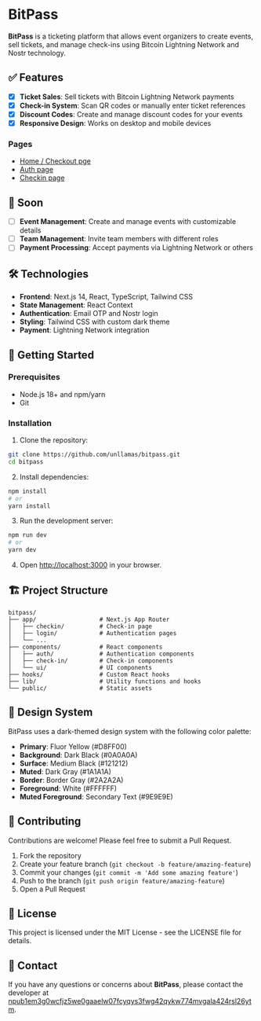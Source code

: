 # BitPass

**BitPass** is a ticketing platform that allows event organizers to create events, sell tickets, and manage check-ins using Bitcoin Lightning Network and Nostr technology.

## ✅ Features

- [x] **Ticket Sales**: Sell tickets with Bitcoin Lightning Network payments
- [x] **Check-in System**: Scan QR codes or manually enter ticket references
- [x] **Discount Codes**: Create and manage discount codes for your events
- [x] **Responsive Design**: Works on desktop and mobile devices

### Pages

- [Home / Checkout pge](https://bitpass.vercel.app/)
- [Auth page](https://bitpass.vercel.app/auth)
- [Checkin page](https://bitpass.vercel.app/checkin)

## 🚀 Soon
- [ ] **Event Management**: Create and manage events with customizable details
- [ ] **Team Management**: Invite team members with different roles
- [ ] **Payment Processing**: Accept payments via Lightning Network or others

## 🛠️ Technologies

- **Frontend**: Next.js 14, React, TypeScript, Tailwind CSS
- **State Management**: React Context
- **Authentication**: Email OTP and Nostr login
- **Styling**: Tailwind CSS with custom dark theme
- **Payment**: Lightning Network integration

## 🏁 Getting Started

### Prerequisites

- Node.js 18+ and npm/yarn
- Git

### Installation

1. Clone the repository:
```bash
git clone https://github.com/unllamas/bitpass.git
cd bitpass
```

2. Install dependencies:
```bash
npm install
# or
yarn install
```

3. Run the development server:
```bash
npm run dev
# or
yarn dev
```

4. Open [http://localhost:3000](http://localhost:3000) in your browser.

## 🏗️ Project Structure

```
bitpass/
├── app/                  # Next.js App Router
│   ├── checkin/          # Check-in page
│   ├── login/            # Authentication pages
│   └── ...
├── components/           # React components
│   ├── auth/             # Authentication components
│   ├── check-in/         # Check-in components
│   └── ui/               # UI components
├── hooks/                # Custom React hooks
├── lib/                  # Utility functions and hooks
└── public/               # Static assets
```

## 🎨 Design System

BitPass uses a dark-themed design system with the following color palette:

- **Primary**: Fluor Yellow (#D8FF00)
- **Background**: Dark Black (#0A0A0A)
- **Surface**: Medium Black (#121212)
- **Muted**: Dark Gray (#1A1A1A)
- **Border**: Border Gray (#2A2A2A)
- **Foreground**: White (#FFFFFF)
- **Muted Foreground**: Secondary Text (#9E9E9E)

## 🤝 Contributing

Contributions are welcome! Please feel free to submit a Pull Request.

1. Fork the repository
2. Create your feature branch (`git checkout -b feature/amazing-feature`)
3. Commit your changes (`git commit -m 'Add some amazing feature'`)
4. Push to the branch (`git push origin feature/amazing-feature`)
5. Open a Pull Request

## 📄 License

This project is licensed under the MIT License - see the LICENSE file for details.

## 💌 Contact

If you have any questions or concerns about **BitPass**, please contact the developer at [npub1em3g0wcfjz5we0gaaelw07fcyqys3fwg42qykw774mvgala424rsl26ytm](https://njump.me/npub1em3g0wcfjz5we0gaaelw07fcyqys3fwg42qykw774mvgala424rsl26ytm).
